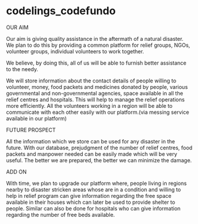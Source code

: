 # codelings_codefundo

OUR AIM

Our aim is giving quality assistance in the aftermath of a natural disaster. We plan to do this by providing a common platform for relief groups, NGOs, volunteer groups, individual volunteers to work together.

We believe, by doing this, all of us will be able to furnish better assistance to the needy.

We will store information about the contact details of people willing to volunteer, money, food packets and medicines donated by people, various governmental and non-governmental agencies, space available in all the relief centres and hospitals. This will help to manage the relief operations more efficiently.
All the volunteers working in a region will be able to communicate with each other easily with our platform.(via messing service available in our platform)

FUTURE PROSPECT

All the information which we store can be used for any disaster in the future. With our database, prejudgment of the number of relief centres, food packets and manpower needed can be easily made which will be very useful. The better we are prepared, the better we can minimize the damage.

ADD ON  

With time, we plan to upgrade our platform where, people living in regions nearby to disaster stricken areas whose are in a condition and willing to help in relief program can give information regarding the free space available in their houses which can later be used to provide shelter to people. Similar can also be done for hospitals who can give information regarding the number of free beds available.


